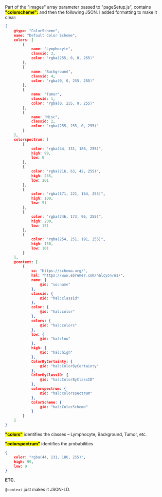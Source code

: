 Part of the "images" array parameter passed to "pageSetup.js", contains <mark>**"colorscheme":**</mark> and then the following JSON.  I added formatting to make it clear:

```json
{
    @type: "ColorScheme", 
    name: "Default Color Scheme", 
    colors: [
        {
            name: "Lymphocyte", 
            classid: 3, 
            color: "rgba(255, 0, 0, 255)"
        }, 
        {
            name: "Background", 
            classid: 4, 
            color: "rgba(0, 0, 255, 255)"
        }, 
        {
            name: "Tumor", 
            classid: 1, 
            color: "rgba(0, 255, 0, 255)"
        }, 
        {
            name: "Misc", 
            classid: 2, 
            color: "rgba(255, 255, 0, 255)"
        }
    ], 
    colorspectrum: [
        {
            color: "rgba(44, 131, 186, 255)", 
            high: 99, 
            low: 0
        }, 
        {
            color: "rgba(216, 63, 42, 255)", 
            high: 255, 
            low: 201
        }, 
        {
            color: "rgba(171, 221, 164, 255)", 
            high: 100, 
            low: 51
        }, 
        {
            color: "rgba(246, 173, 96, 255)", 
            high: 200, 
            low: 151
        }, 
        {
            color: "rgba(254, 251, 191, 255)", 
            high: 150, 
            low: 101
        }
    ], 
    @context: [
        {
            so: "https://schema.org/", 
            hal: "https://www.ebremer.com/halcyon/ns/", 
            name: {
                @id: "so:name"
            }, 
            classid: {
                @id: "hal:classid"
            }, 
            color: {
                @id: "hal:color"
            }, 
            colors: {
                @id: "hal:colors"
            }, 
            low: {
                @id: "hal:low"
            }, 
            high: {
                @id: "hal:high"
            }, 
            ColorByCertainty: {
                @id: "hal:ColorByCertainty"
            }, 
            ColorByClassID: {
                @id: "hal:ColorByClassID"
            }, 
            colorspectrum: {
                @id: "hal:colorspectrum"
            }, 
            ColorScheme: {
                @id: "hal:ColorScheme"
            }
        }
    ]
}
```

<mark>**"colors"**</mark> identifies the classes &ndash; Lymphocyte, Background, Tumor, etc.

<mark>**"colorspectrum"**</mark> identifies the probabilities

```json
{
    color: "rgba(44, 131, 186, 255)", 
    high: 99, 
    low: 0
}
```

**ETC.**

`@context` just makes it JSON-LD.
